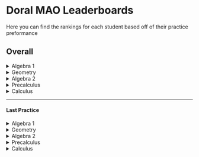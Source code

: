 
# Doral MAO Leaderboards
Here you can find the rankings for each student based off of their practice preformance

## Overall
<details>
<summary> Algebra 1 </summary>
None
</details><details>
<summary> Geometry </summary>
None
</details><details>
<summary> Algebra 2 </summary>
None
</details><details>
<summary> Precalculus </summary>
None
</details> <details>
<summary> Calculus </summary>
None
</details>

____________________________________________________________________

#### Last Practice
<details>
<summary> Algebra 1 </summary>
<br></br>
<b>1 -</b> Glenn Garcia: -5

<b>2 -</b> Ms Fragoso: -9
</details><details>
<summary> Geometry </summary>
<br></br>
<b>1 -</b> Greg Heffly: 0

<b>2 -</b> D D: -1111
</details><details>
<summary> Algebra 2 </summary>
<br></br>
NoneNone</details><details>
<summary> Precalculus </summary>
<br></br>
NoneNone</details> <details>
<summary> Calculus </summary>
<br></br>
<b>1 -</b> Best Guy: 150

<b>2 -</b> Pretty Good: 125

<b>2 -</b> Also Good: 125

<b>3 -</b> Daniel Roadillam-fluxcapacitor: 110

<b>4 -</b> I Sux: 60
</details>

